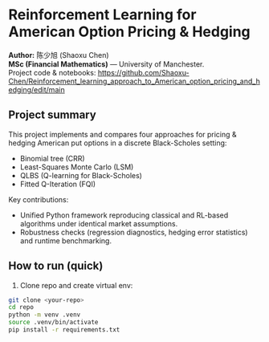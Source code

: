 # Reinforcement Learning for American Option Pricing & Hedging
**Author:** 陈少旭 (Shaoxu Chen)  
**MSc (Financial Mathematics)** — University of Manchester.  
Project code & notebooks: https://github.com/Shaoxu-Chen/Reinforcement_learning_approach_to_American_option_pricing_and_hedging/edit/main

## Project summary
This project implements and compares four approaches for pricing & hedging American put options in a discrete Black-Scholes setting:
- Binomial tree (CRR)
- Least-Squares Monte Carlo (LSM)
- QLBS (Q-learning for Black-Scholes)
- Fitted Q-Iteration (FQI)

Key contributions:
- Unified Python framework reproducing classical and RL-based algorithms under identical market assumptions. 
- Robustness checks (regression diagnostics, hedging error statistics) and runtime benchmarking. 

## How to run (quick)
1. Clone repo and create virtual env:
```bash
git clone <your-repo>
cd repo
python -m venv .venv
source .venv/bin/activate
pip install -r requirements.txt
